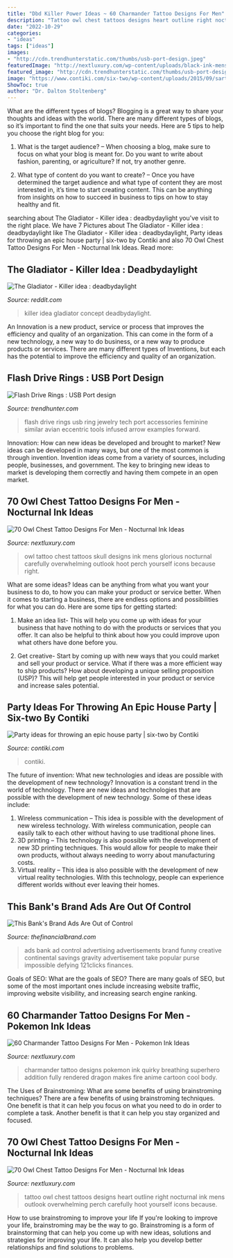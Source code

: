 ```yaml
---
title: "Dbd Killer Power Ideas ~ 60 Charmander Tattoo Designs For Men"
description: "Tattoo owl chest tattoos designs heart outline right nocturnal ink mens outlook overwhelming perch carefully hoot yourself icons because"
date: "2022-10-29"
categories:
- "ideas"
tags: ["ideas"]
images:
- "http://cdn.trendhunterstatic.com/thumbs/usb-port-design.jpeg"
featuredImage: "http://nextluxury.com/wp-content/uploads/black-ink-mens-chest-tattoo-of-owl-with-skull.jpg"
featured_image: "http://cdn.trendhunterstatic.com/thumbs/usb-port-design.jpeg"
image: "https://www.contiki.com/six-two/wp-content/uploads/2015/09/sarthak-navjivan-iTZOPe7BpTM-unsplash.jpg"
ShowToc: true
author: "Dr. Dalton Stoltenberg"
---
```



What are the different types of blogs?
Blogging is a great way to share your thoughts and ideas with the world. There are many different types of blogs, so it’s important to find the one that suits your needs. Here are 5 tips to help you choose the right blog for you: 
1. What is the target audience? – When choosing a blog, make sure to focus on what your blog is meant for. Do you want to write about fashion, parenting, or agriculture? If not, try another genre. 

2. What type of content do you want to create? – Once you have determined the target audience and what type of content they are most interested in, it’s time to start creating content. This can be anything from insights on how to succeed in business to tips on how to stay healthy and fit. 


	

		
searching about The Gladiator - Killer idea : deadbydaylight you've visit to the right place. We have 7 Pictures about The Gladiator - Killer idea : deadbydaylight like The Gladiator - Killer idea : deadbydaylight, Party ideas for throwing an epic house party | six-two by Contiki and also 70 Owl Chest Tattoo Designs For Men - Nocturnal Ink Ideas. Read more:
		
    
## The Gladiator - Killer Idea : Deadbydaylight

<img loading=lazy src="https://i.redd.it/4rsurobwnzi01.jpg" onerror="this.onerror=null;this.src='https://tse1.mm.bing.net/th?id=OIP.f1uJaZh0rVziwGyK1_010gHaKS&amp;pid=15.1';" alt="The Gladiator - Killer idea : deadbydaylight">

_Source: reddit.com_

>killer idea gladiator concept deadbydaylight. 

	

An Innovation is a new product, service or process that improves the efficiency and quality of an organization. This can come in the form of a new technology, a new way to do business, or a new way to produce products or services. There are many different types of Inventions, but each has the potential to improve the efficiency and quality of an organization.

    
## Flash Drive Rings : USB Port Design

<img loading=lazy src="http://cdn.trendhunterstatic.com/thumbs/usb-port-design.jpeg" onerror="this.onerror=null;this.src='https://tse4.mm.bing.net/th?id=OIP.D7aaVfFXz6hUM36lz4Qx7QHaEc&amp;pid=15.1';" alt="Flash Drive Rings : USB Port design">

_Source: trendhunter.com_

>flash drive rings usb ring jewelry tech port accessories feminine similar avian eccentric tools infused arrow examples forward. 

	

Innovation: How can new ideas be developed and brought to market?
New ideas can be developed in many ways, but one of the most common is through invention. Invention ideas come from a variety of sources, including people, businesses, and government. The key to bringing new ideas to market is developing them correctly and having them compete in an open market.

    
## 70 Owl Chest Tattoo Designs For Men - Nocturnal Ink Ideas

<img loading=lazy src="http://nextluxury.com/wp-content/uploads/black-ink-mens-chest-tattoo-of-owl-with-skull.jpg" onerror="this.onerror=null;this.src='https://tse4.mm.bing.net/th?id=OIP.0q8z38vw7QWgDHLRRJWHAgHaHa&amp;pid=15.1';" alt="70 Owl Chest Tattoo Designs For Men - Nocturnal Ink Ideas">

_Source: nextluxury.com_

>owl tattoo chest tattoos skull designs ink mens glorious nocturnal carefully overwhelming outlook hoot perch yourself icons because right. 

	

What are some ideas?
Ideas can be anything from what you want your business to do, to how you can make your product or service better. When it comes to starting a business, there are endless options and possibilities for what you can do. Here are some tips for getting started: 
1. Make an idea list- This will help you come up with ideas for your business that have nothing to do with the products or services that you offer. It can also be helpful to think about how you could improve upon what others have done before you.

2. Get creative- Start by coming up with new ways that you could market and sell your product or service. What if there was a more efficient way to ship products? How about developing a unique selling proposition (USP)? This will help get people interested in your product or service and increase sales potential. 


    
## Party Ideas For Throwing An Epic House Party | Six-two By Contiki

<img loading=lazy src="https://www.contiki.com/six-two/wp-content/uploads/2015/09/sarthak-navjivan-iTZOPe7BpTM-unsplash.jpg" onerror="this.onerror=null;this.src='https://tse3.mm.bing.net/th?id=OIP.-OYSy2KulLI1f6XrI_VKNgHaEk&amp;pid=15.1';" alt="Party ideas for throwing an epic house party | six-two by Contiki">

_Source: contiki.com_

>contiki. 

	

The future of invention: What new technologies and ideas are possible with the development of new technology?
Innovation is a constant trend in the world of technology. There are new ideas and technologies that are possible with the development of new technology. Some of these ideas include: 
1) Wireless communication – This idea is possible with the development of new wireless technology. With wireless communication, people can easily talk to each other without having to use traditional phone lines. 
2) 3D printing – This technology is also possible with the development of new 3D printing techniques. This would allow for people to make their own products, without always needing to worry about manufacturing costs. 
3) Virtual reality – This idea is also possible with the development of new virtual reality technologies. With this technology, people can experience different worlds without ever leaving their homes.

    
## This Bank&#039;s Brand Ads Are Out Of Control

<img loading=lazy src="http://thefinancialbrand.com/wp-content/uploads/2008/11/csbpurse.jpg" onerror="this.onerror=null;this.src='https://tse1.mm.bing.net/th?id=OIP.K7wS-XdCe79FnBL30aoqHgHaE8&amp;pid=15.1';" alt="This Bank&#039;s Brand Ads Are Out of Control">

_Source: thefinancialbrand.com_

>ads bank ad control advertising advertisements brand funny creative continental savings gravity advertisement take popular purse impossible defying 121clicks finances. 

	

Goals of SEO: What are the goals of SEO?
There are many goals of SEO, but some of the most important ones include increasing website traffic, improving website visibility, and increasing search engine ranking.

    
## 60 Charmander Tattoo Designs For Men - Pokemon Ink Ideas

<img loading=lazy src="http://nextluxury.com/wp-content/uploads/charmander-tattoos-male.jpg" onerror="this.onerror=null;this.src='https://tse4.mm.bing.net/th?id=OIP.WKXiccRyJpsqYp36C3U1_QHaJ4&amp;pid=15.1';" alt="60 Charmander Tattoo Designs For Men - Pokemon Ink Ideas">

_Source: nextluxury.com_

>charmander tattoo designs pokemon ink quirky breathing superhero addition fully rendered dragon makes fire anime cartoon cool body. 

	

The Uses of Brainstroming: What are some benefits of using brainstroming techniques?
There are a few benefits of using brainstroming techniques. One benefit is that it can help you focus on what you need to do in order to complete a task. Another benefit is that it can help you stay organized and focused.

    
## 70 Owl Chest Tattoo Designs For Men - Nocturnal Ink Ideas

<img loading=lazy src="http://nextluxury.com/wp-content/uploads/guys-outline-owl-and-heart-tattoo-on-chest.jpg" onerror="this.onerror=null;this.src='https://tse1.mm.bing.net/th?id=OIP.oAyMrGJ3IJXcsYCH4g1WtQHaHa&amp;pid=15.1';" alt="70 Owl Chest Tattoo Designs For Men - Nocturnal Ink Ideas">

_Source: nextluxury.com_

>tattoo owl chest tattoos designs heart outline right nocturnal ink mens outlook overwhelming perch carefully hoot yourself icons because. 

	

How to use brainstroming to improve your life
If you're looking to improve your life, brainstroming may be the way to go. Brainstroming is a form of brainstorming that can help you come up with new ideas, solutions and strategies for improving your life. It can also help you develop better relationships and find solutions to problems.

